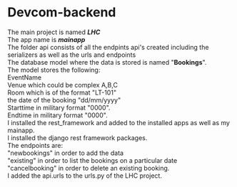 # Devcom-backend
The main project is named _**LHC**_ <br>
The app name is _**mainapp**_<br>
The folder api consists of all the endpints api's created including the serializers as well as the urls and endpoints<br>
The database model where the data is stored is named "**Bookings**".<br>
The model stores the following:<br> EventName<br>Venue which could be complex A,B,C<br>Room which is of the format "LT-101"<br>the date of the booking "dd/mm/yyyy" <br>Starttime in military format "0000".<br>Endtime in military format "0000".<br>
I installed the rest_framework and added to the installed apps as well as my mainapp. <br>
I installed the django rest framework packages.<br>
The endpoints are:
<br>"newbookings" in order to add the data<br>"existing" in order to list the bookings on a particular date <br>"cancelbooking" in order to delete an existing booking.
<br>I added the api.urls to the urls.py of the LHC project.
